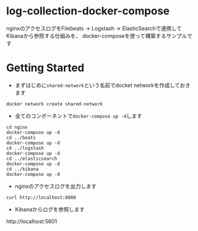 # log-collection-docker-compose
nginxのアクセスログをFilebeats -> Logstash -> ElasticSearchで連携してKibanaから参照する仕組みを、
docker-composeを使って構築するサンプルです

# Getting Started
- まずはじめに`shared-network`という名前でdocket networkを作成しておきます
```
docker network create shared-network
```

- 全てのコンポーネントで`docker-compose up -d`します
```
cd nginx
docker-compose up -d
cd ../beats
docker-compose up -d
cd ../logstash
docker-compose up -d
cd ../elasticsearch
docker-compose up -d
cd ../kibana
docker-compose up -d
```

- nginxのアクセスログを出力します
```
curl http://localhost:8080
```

- Kibanaからログを参照します

http://localhost:5601
